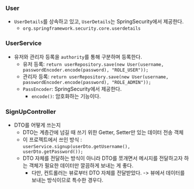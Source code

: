 ### User
- `UserDetails`를 상속하고 있고, `UserDetails`는 SpringSecurity에서 제공한다.
  - `org.springframework.security.core.userdetails`

### UserService
- 유저와 관리자 등록을 `authority`를 통해 구분하며 등록한다.
  - 유저 등록: `return userRepository.save(new User(username, passwordEncoder.encode(password), "ROLE_USER"));` 
  - 관리자 등록: `return userRepository.save(new User(username, passwordEncoder.encode(password), "ROLE_ADMIN"));`
  - `PassEncoder`: SpringSecurity에서 제공한다.
    - `encode()`: 암호화하는 기능이다.

### SignUpController
- DTO를 어떻게 쓰는지
  - DTO는 계층간에 넘길 때 쓰기 위한 Getter, Setter만 있는 데이터 전송 객체
  - 이 프로젝트에서 쓰인 방식 :
    `userService.signup(userDto.getUsername(), userDto.getPassword());`
  - DTO 자체를 전달하는 방식이 아니라 DTO를 쪼개면서 메시지를 전달하고자 하는 객체가 필요한 데이터만 깔끔하게 보내는 게 좋다.
    - 다만, 컨트롤러는 뷰로부터 DTO 자체를 전달받았다. -> 뷰에서 데이터를 보내는 방식이므로 특수한 경우다.
